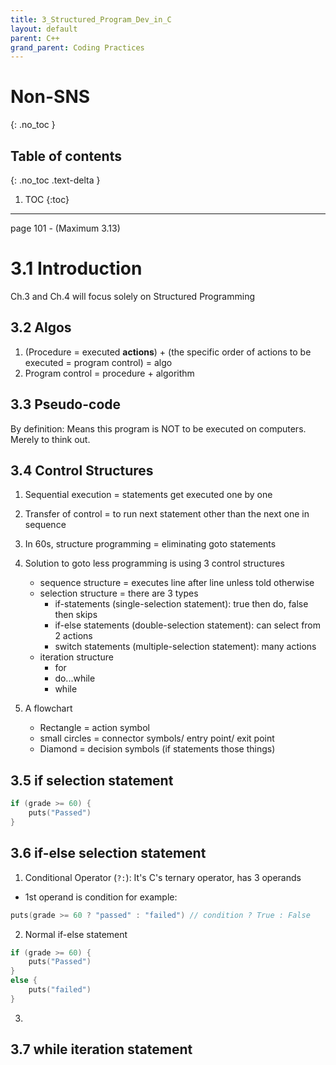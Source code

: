 ```yaml
---
title: 3_Structured_Program_Dev_in_C
layout: default
parent: C++ 
grand_parent: Coding Practices
---
```

# Non-SNS
{: .no_toc }

## Table of contents
{: .no_toc .text-delta }

1. TOC
{:toc}

---
page 101 - (Maximum 3.13)

# 3.1 Introduction
Ch.3 and Ch.4 will focus solely on Structured Programming

## 3.2 Algos
1. (Procedure = executed **actions**) + (the specific order of actions to be executed = program control) = algo
2. Program control = procedure + algorithm

## 3.3 Pseudo-code
By definition: Means this program is NOT to be executed on computers. Merely to think out.

## 3.4 Control Structures
1. Sequential execution = statements get executed one by one
2. Transfer of control = to run next statement other than the next one in sequence
3. In 60s, structure programming = eliminating goto statements
4. Solution to goto less programming is using 3 control structures
    - sequence structure = executes line after line unless told otherwise
    - selection structure = there are 3 types
        - if-statements (single-selection statement): true then do, false then skips
        - if-else statements (double-selection statement): can select from 2 actions 
        - switch statements (multiple-selection statement): many actions
    - iteration structure
        - for
        - do...while
        - while

5. A flowchart
    - Rectangle = action symbol
    - small circles = connector symbols/ entry point/ exit point
    - Diamond = decision symbols (if statements those things)

## 3.5 if selection statement
```c++
if (grade >= 60) {
    puts("Passed")
}
```

## 3.6 if-else selection statement
1. Conditional Operator (`?:`): It's C's ternary operator, has 3 operands
- 1st operand is condition
for example: 
```c++
puts(grade >= 60 ? "passed" : "failed") // condition ? True : False
```


2. Normal if-else statement
```c++
if (grade >= 60) {
    puts("Passed")
}
else {
    puts("failed")
}
```

3. 


## 3.7 while iteration statement

